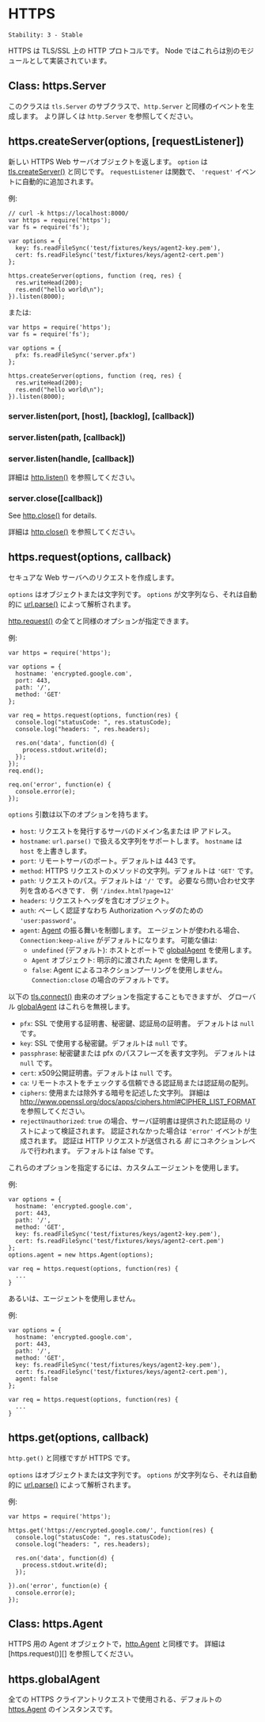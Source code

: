 # HTTPS

    Stability: 3 - Stable

<!--
HTTPS is the HTTP protocol over TLS/SSL. In Node this is implemented as a
separate module.
-->

HTTPS は TLS/SSL 上の HTTP プロトコルです。
Node ではこれらは別のモジュールとして実装されています。

## Class: https.Server

<!--
This class is a subclass of `tls.Server` and emits events same as
`http.Server`. See `http.Server` for more information.
-->

このクラスは `tls.Server` のサブクラスで、`http.Server` と同様のイベントを生成します。
より詳しくは `http.Server` を参照してください。

## https.createServer(options, [requestListener])

<!--
Returns a new HTTPS web server object. The `options` is similar to
[tls.createServer()][].  The `requestListener` is a function which is
automatically added to the `'request'` event.
-->

新しい HTTPS Web サーバオブジェクトを返します。
`option` は [tls.createServer()][] と同じです。
`requestListener` は関数で、 `'request'` イベントに自動的に追加されます。

<!--
Example:
-->

例:

    // curl -k https://localhost:8000/
    var https = require('https');
    var fs = require('fs');

    var options = {
      key: fs.readFileSync('test/fixtures/keys/agent2-key.pem'),
      cert: fs.readFileSync('test/fixtures/keys/agent2-cert.pem')
    };

    https.createServer(options, function (req, res) {
      res.writeHead(200);
      res.end("hello world\n");
    }).listen(8000);

<!--
Or
-->

または:

    var https = require('https');
    var fs = require('fs');

    var options = {
      pfx: fs.readFileSync('server.pfx')
    };

    https.createServer(options, function (req, res) {
      res.writeHead(200);
      res.end("hello world\n");
    }).listen(8000);


### server.listen(port, [host], [backlog], [callback])
### server.listen(path, [callback])
### server.listen(handle, [callback])

<!--
See [http.listen()][] for details.
-->

詳細は [http.listen()][] を参照してください。

### server.close([callback])

See [http.close()][] for details.

詳細は [http.close()][] を参照してください。

## https.request(options, callback)

<!--
Makes a request to a secure web server.
-->

セキュアな Web サーバへのリクエストを作成します。

<!--
`options` can be an object or a string. If `options` is a string, it is
automatically parsed with [url.parse()](url.html#url.parse).
-->

`options` はオブジェクトまたは文字列です。
`options` が文字列なら、それは自動的に [url.parse()](url.html#url.parse)
によって解析されます。

<!--
All options from [http.request()][] are valid.
-->

[http.request()][] の全てと同様のオプションが指定できます。

<!--
Example:
-->

例:

    var https = require('https');

    var options = {
      hostname: 'encrypted.google.com',
      port: 443,
      path: '/',
      method: 'GET'
    };

    var req = https.request(options, function(res) {
      console.log("statusCode: ", res.statusCode);
      console.log("headers: ", res.headers);

      res.on('data', function(d) {
        process.stdout.write(d);
      });
    });
    req.end();

    req.on('error', function(e) {
      console.error(e);
    });

<!--
The options argument has the following options
-->

`options` 引数は以下のオプションを持ちます。

<!--
- `host`: A domain name or IP address of the server to issue the request to.
  Defaults to `'localhost'`.
- `hostname`: To support `url.parse()` `hostname` is preferred over `host`
- `port`: Port of remote server. Defaults to 443.
- `method`: A string specifying the HTTP request method. Defaults to `'GET'`.
- `path`: Request path. Defaults to `'/'`. Should include query string if any.
  E.G. `'/index.html?page=12'`
- `headers`: An object containing request headers.
- `auth`: Basic authentication i.e. `'user:password'` to compute an
  Authorization header.
- `agent`: Controls [Agent][] behavior. When an Agent is used request will
  default to `Connection: keep-alive`. Possible values:
 - `undefined` (default): use [globalAgent][] for this host and port.
 - `Agent` object: explicitly use the passed in `Agent`.
 - `false`: opts out of connection pooling with an Agent, defaults request to
   `Connection: close`.
-->

- `host`: リクエストを発行するサーバのドメイン名または IP アドレス。
- `hostname`: `url.parse()` で扱える文字列をサポートします。
  `hostname` は `host` を上書きします。
- `port`: リモートサーバのポート。デフォルトは 443 です。
- `method`: HTTPS リクエストのメソッドの文字列。デフォルトは `'GET'` です。
- `path`: リクエストのパス。デフォルトは `'/'` です。
  必要なら問い合わせ文字列を含めるべきです．
  例 `'/index.html?page=12'`
- `headers`: リクエストヘッダを含むオブジェクト。
- `auth`: べーしく認証すなわち Authorization ヘッダのための `'user:password'`。
- `agent`: [Agent][] の振る舞いを制御します。
  エージェントが使われる場合、`Connection:keep-alive` がデフォルトになります。
  可能な値は:
  - `undefined` (デフォルト): ホストとポートで [globalAgent][] を使用します。
  - `Agent` オブジェクト: 明示的に渡された `Agent` を使用します。
  - `false`: Agent によるコネクションプーリングを使用しません。
    `Connection:close` の場合のデフォルトです。

<!--
The following options from [tls.connect()][] can also be specified. However, a
[globalAgent][] silently ignores these.
-->

以下の [tls.connect()][] 由来のオプションを指定することもできますが、
グローバル [globalAgent][] はこれらを無視します。

<!--
- `pfx`: Certificate, Private key and CA certificates to use for SSL. Default `null`.
- `key`: Private key to use for SSL. Default `null`.
- `passphrase`: A string of passphrase for the private key or pfx. Default `null`.
- `cert`: Public x509 certificate to use. Default `null`.
- `ca`: An authority certificate or array of authority certificates to check
  the remote host against.
- `ciphers`: A string describing the ciphers to use or exclude. Consult
  <http://www.openssl.org/docs/apps/ciphers.html#CIPHER_LIST_FORMAT> for
  details on the format.
- `rejectUnauthorized`: If `true`, the server certificate is verified against
  the list of supplied CAs. An `'error'` event is emitted if verification
  fails. Verification happens at the connection level, *before* the HTTP
  request is sent. Default `false`.
-->

- `pfx`: SSL で使用する証明書、秘密鍵、認証局の証明書。
   デフォルトは `null` です。
- `key`: SSL で使用する秘密鍵。デフォルトは `null` です。
- `passphrase`: 秘密鍵または pfx のパスフレーズを表す文字列。
   デフォルトは `null` です。
- `cert`: x509公開証明書。デフォルトは `null` です。
- `ca`: リモートホストをチェックする信頼できる認証局または認証局の配列。
- `ciphers`: 使用または除外する暗号を記述した文字列。
  詳細は <http://www.openssl.org/docs/apps/ciphers.html#CIPHER_LIST_FORMAT>
  を参照してください。
- `rejectUnauthorized`: `true` の場合、サーバ証明書は提供された認証局の
  リストによって検証されます。
  認証されなかった場合は `'error'` イベントが生成されます。
  認証は HTTP リクエストが送信される *前* にコネクションレベルで行われます。
  デフォルトは false です。

<!--
In order to specify these options, use a custom `Agent`.
-->

これらのオプションを指定するには、カスタムエージェントを使用します。

<!--
Example:
-->

例:

    var options = {
      hostname: 'encrypted.google.com',
      port: 443,
      path: '/',
      method: 'GET',
      key: fs.readFileSync('test/fixtures/keys/agent2-key.pem'),
      cert: fs.readFileSync('test/fixtures/keys/agent2-cert.pem')
    };
    options.agent = new https.Agent(options);

    var req = https.request(options, function(res) {
      ...
    }

<!--
Or does not use an `Agent`.
-->

あるいは、エージェントを使用しません。

<!--
Example:
-->

例:

    var options = {
      hostname: 'encrypted.google.com',
      port: 443,
      path: '/',
      method: 'GET',
      key: fs.readFileSync('test/fixtures/keys/agent2-key.pem'),
      cert: fs.readFileSync('test/fixtures/keys/agent2-cert.pem'),
      agent: false
    };

    var req = https.request(options, function(res) {
      ...
    }


## https.get(options, callback)

<!--
Like `http.get()` but for HTTPS.
-->

`http.get()` と同様ですが HTTPS です。

<!--
`options` can be an object or a string. If `options` is a string, it is
automatically parsed with [url.parse()](url.html#url.parse).
-->

`options` はオブジェクトまたは文字列です。
`options` が文字列なら、それは自動的に [url.parse()](url.html#url.parse)
によって解析されます。

<!--
Example:
-->

例:

    var https = require('https');

    https.get('https://encrypted.google.com/', function(res) {
      console.log("statusCode: ", res.statusCode);
      console.log("headers: ", res.headers);

      res.on('data', function(d) {
        process.stdout.write(d);
      });

    }).on('error', function(e) {
      console.error(e);
    });


## Class: https.Agent

<!--
An Agent object for HTTPS similar to [http.Agent][].  See [https.request()][]
for more information.
-->

HTTPS 用の Agent オブジェクトで，[http.Agent][] と同様です。
詳細は [https.request()][] を参照してください。

## https.globalAgent

<!--
Global instance of [https.Agent][] for all HTTPS client requests.
-->

全ての HTTPS クライアントリクエストで使用される、デフォルトの
[https.Agent][] のインスタンスです。

[Agent]: #https_class_https_agent
[globalAgent]: #https_https_globalagent
[http.listen()]: http.html#http_server_listen_port_hostname_backlog_callback
[http.close()]: http.html#http_server_close_callback
[http.Agent]: http.html#http_class_http_agent
[http.request()]: http.html#http_http_request_options_callback
[https.Agent]: #https_class_https_agent
[tls.connect()]: tls.html#tls_tls_connect_options_secureconnectlistener
[tls.createServer()]: tls.html#tls_tls_createserver_options_secureconnectionlistener
